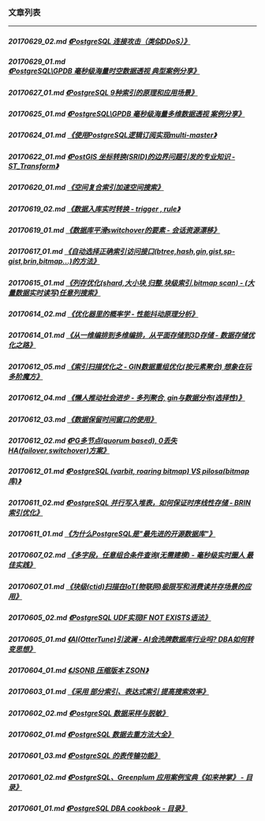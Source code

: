 ### 文章列表  
----  
##### 20170629_02.md   [《PostgreSQL 连接攻击（类似DDoS）》](20170629_02.md)  
##### 20170629_01.md   [《PostgreSQL\GPDB 毫秒级海量时空数据透视 典型案例分享》](20170629_01.md)  
##### 20170627_01.md   [《PostgreSQL 9种索引的原理和应用场景》](20170627_01.md)  
##### 20170625_01.md   [《PostgreSQL\GPDB 毫秒级海量多维数据透视 案例分享》](20170625_01.md)  
##### 20170624_01.md   [《使用PostgreSQL逻辑订阅实现multi-master》](20170624_01.md)  
##### 20170622_01.md   [《PostGIS 坐标转换(SRID)的边界问题引发的专业知识 - ST_Transform》](20170622_01.md)  
##### 20170620_01.md   [《空间复合索引加速空间搜索》](20170620_01.md)  
##### 20170619_02.md   [《数据入库实时转换 - trigger , rule》](20170619_02.md)  
##### 20170619_01.md   [《数据库平滑switchover的要素 - 会话资源漂移》](20170619_01.md)  
##### 20170617_01.md   [《自动选择正确索引访问接口(btree,hash,gin,gist,sp-gist,brin,bitmap...)的方法》](20170617_01.md)  
##### 20170615_01.md   [《列存优化(shard,大小块,归整,块级索引,bitmap scan) - (大量数据实时读写)任意列搜索》](20170615_01.md)  
##### 20170614_02.md   [《优化器里的概率学 - 性能抖动原理分析》](20170614_02.md)  
##### 20170614_01.md   [《从一维编排到多维编排，从平面存储到3D存储 - 数据存储优化之路》](20170614_01.md)  
##### 20170612_05.md   [《索引扫描优化之 - GIN数据重组优化(按元素聚合) 想象在玩多阶魔方》](20170612_05.md)  
##### 20170612_04.md   [《懒人推动社会进步 - 多列聚合, gin与数据分布(选择性)》](20170612_04.md)  
##### 20170612_03.md   [《数据保留时间窗口的使用》](20170612_03.md)  
##### 20170612_02.md   [《PG多节点(quorum based), 0丢失 HA(failover,switchover)方案》](20170612_02.md)  
##### 20170612_01.md   [《PostgreSQL (varbit, roaring bitmap) VS pilosa(bitmap库)》](20170612_01.md)  
##### 20170611_02.md   [《PostgreSQL 并行写入堆表，如何保证时序线性存储 - BRIN索引优化》](20170611_02.md)  
##### 20170611_01.md   [《为什么PostgreSQL是"最先进的开源数据库"》](20170611_01.md)  
##### 20170607_02.md   [《多字段，任意组合条件查询(无需建模) - 毫秒级实时圈人 最佳实践》](20170607_02.md)  
##### 20170607_01.md   [《块级(ctid)扫描在IoT(物联网)极限写和消费读并存场景的应用》](20170607_01.md)  
##### 20170605_02.md   [《PostgreSQL UDF实现IF NOT EXISTS语法》](20170605_02.md)  
##### 20170605_01.md   [《AI(OtterTune)引波澜 - AI会洗牌数据库行业吗? DBA如何转变思想》](20170605_01.md)  
##### 20170604_01.md   [《JSONB 压缩版本 ZSON》](20170604_01.md)  
##### 20170603_01.md   [《采用 部分索引、表达式索引 提高搜索效率》](20170603_01.md)  
##### 20170602_02.md   [《PostgreSQL 数据采样与脱敏》](20170602_02.md)  
##### 20170602_01.md   [《PostgreSQL 数据去重方法大全》](20170602_01.md)  
##### 20170601_03.md   [《PostgreSQL 的表传输功能》](20170601_03.md)  
##### 20170601_02.md   [《PostgreSQL、Greenplum 应用案例宝典《如来神掌》 - 目录》](20170601_02.md)  
##### 20170601_01.md   [《PostgreSQL DBA cookbook - 目录》](20170601_01.md)  
